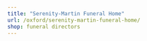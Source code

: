 ```yaml
---
title: "Serenity-Martin Funeral Home"
url: /oxford/serenity-martin-funeral-home/
shop: funeral directors
---
```

